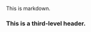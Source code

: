 <!-- >>>>>> BEGIN GENERATED FILE (include): SOURCE C:/Users/Burdette/Documents/GitHub/markdown_helper/test/include/templates/markdown_verbatim.md -->
<!-- >>>>>> BEGIN INCLUDED FILE (verbatim): SOURCE C:/Users/Burdette/Documents/GitHub/markdown_helper/test/include/templates/../includes/markdown.md -->
This is markdown.

### This is a third-level header.
<!-- <<<<<< END INCLUDED FILE (verbatim): SOURCE C:/Users/Burdette/Documents/GitHub/markdown_helper/test/include/templates/../includes/markdown.md -->
<!-- <<<<<< END GENERATED FILE (include): SOURCE C:/Users/Burdette/Documents/GitHub/markdown_helper/test/include/templates/markdown_verbatim.md -->
